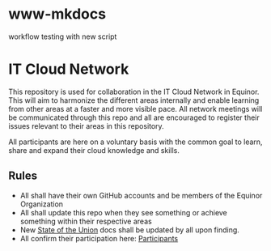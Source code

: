 # www-mkdocs
workflow testing with new script

# IT Cloud Network

This repository is used for collaboration in the IT Cloud Network in Equinor. This will aim to harmonize the different areas internally and enable learning from other areas at a faster and more visible pace. All network meetings will be communicated through this repo and all are encouraged to register their issues relevant to their areas in this repository.

All participants are here on a voluntary basis with the common goal to learn, share and expand their cloud knowledge and skills.

## Rules

* All shall have their own GitHub accounts and be members of the Equinor Organization
* All shall update this repo when they see something or achieve something within their respective areas
* New [State of the Union](https://github.com/equinor/it-cloud-network/tree/main/state-of-the-union) docs shall be updated by all upon finding.
* All confirm their participation here: [Participants](participants.md)
